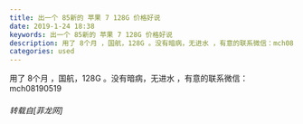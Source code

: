 ```yaml
---
title: 出一个 85新的 苹果 7 128G 价格好说
date: 2019-1-24 18:38
keywords: 出一个 85新的 苹果 7 128G 价格好说
description: 用了 8个月 ，国航，128G 。没有暗病，无进水 ，有意的联系微信：mch08190519
categories: used
---
```

<td class="t_f" id="postmessage_2787598">

用了 8个月 ，国航，128G 。没有暗病，无进水 ，有意的联系微信：mch08190519</td>
###### 转载自[菲龙网]
